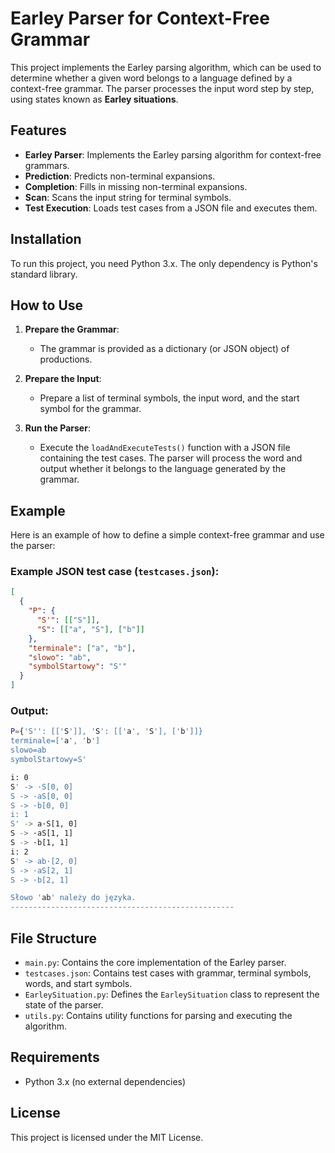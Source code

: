 
# Earley Parser for Context-Free Grammar

This project implements the Earley parsing algorithm, which can be used to determine whether a given word belongs to a language defined by a context-free grammar. The parser processes the input word step by step, using states known as **Earley situations**.

## Features

- **Earley Parser**: Implements the Earley parsing algorithm for context-free grammars.
- **Prediction**: Predicts non-terminal expansions.
- **Completion**: Fills in missing non-terminal expansions.
- **Scan**: Scans the input string for terminal symbols.
- **Test Execution**: Loads test cases from a JSON file and executes them.

## Installation

To run this project, you need Python 3.x. The only dependency is Python's standard library.

## How to Use

1. **Prepare the Grammar**:
   - The grammar is provided as a dictionary (or JSON object) of productions.
   
2. **Prepare the Input**:
   - Prepare a list of terminal symbols, the input word, and the start symbol for the grammar.

3. **Run the Parser**:
   - Execute the `loadAndExecuteTests()` function with a JSON file containing the test cases. The parser will process the word and output whether it belongs to the language generated by the grammar.

## Example

Here is an example of how to define a simple context-free grammar and use the parser:

### Example JSON test case (`testcases.json`):

```json
[
  {
    "P": {
      "S'": [["S"]],
      "S": [["a", "S"], ["b"]]
    },
    "terminale": ["a", "b"],
    "slowo": "ab",
    "symbolStartowy": "S'"
  }
]
```

### Output:

```bash
P={'S'': [['S']], 'S': [['a', 'S'], ['b']]}
terminale=['a', 'b']
slowo=ab
symbolStartowy=S'

i: 0
S' -> ·S[0, 0]
S -> ·aS[0, 0]
S -> ·b[0, 0]
i: 1
S' -> a·S[1, 0]
S -> ·aS[1, 1]
S -> ·b[1, 1]
i: 2
S' -> ab·[2, 0]
S -> ·aS[2, 1]
S -> ·b[2, 1]

Słowo 'ab' należy do języka.
--------------------------------------------------
```

## File Structure

- `main.py`: Contains the core implementation of the Earley parser.
- `testcases.json`: Contains test cases with grammar, terminal symbols, words, and start symbols.
- `EarleySituation.py`: Defines the `EarleySituation` class to represent the state of the parser.
- `utils.py`: Contains utility functions for parsing and executing the algorithm.

## Requirements

- Python 3.x (no external dependencies)

## License

This project is licensed under the MIT License.
